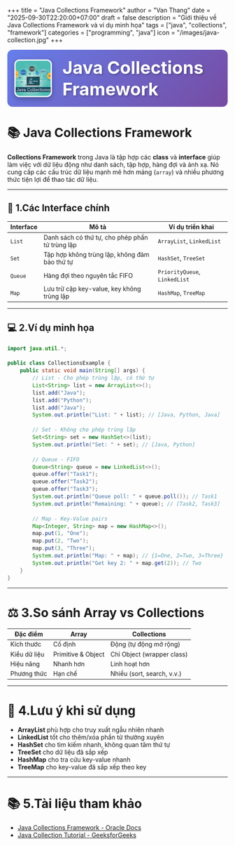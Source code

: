 +++
title = "Java Collections Framework"
author = "Van Thang"
date = "2025-09-30T22:20:00+07:00"
draft = false
description = "Giới thiệu về Java Collections Framework và ví dụ minh họa"
tags = ["java", "collections", "framework"]
categories = ["programming", "java"]
icon = "/images/java-collection.jpg"
+++

<div style="display: flex; align-items: center; gap: 1.5rem; margin-bottom: 2rem; padding: 1rem; background: linear-gradient(135deg, #667eea 0%, #764ba2 100%); border-radius: 12px;">
  <img src="/images/java-collection.jpg" 
       alt="Java Collections Framework" 
       style="width: 80px; height: 80px; object-fit: cover; border-radius: 12px; box-shadow: 0 4px 12px rgba(0,0,0,0.3); border: 3px solid white;"/>
  <h2 style="margin: 0; font-size: 2.5rem; color: white; text-shadow: 2px 2px 4px rgba(0,0,0,0.3);">Java Collections Framework</h2>
</div>


# 📚 Java Collections Framework

**Collections Framework** trong Java là tập hợp các **class** và **interface** giúp làm việc với dữ liệu động như danh sách, tập hợp, hàng đợi và ánh xạ. Nó cung cấp các cấu trúc dữ liệu mạnh mẽ hơn mảng (`array`) và nhiều phương thức tiện lợi để thao tác dữ liệu.

---

## 🔑 1.Các Interface chính

| Interface | Mô tả | Ví dụ triển khai |
|-----------|-------|------------------|
| `List`    | Danh sách có thứ tự, cho phép phần tử trùng lặp | `ArrayList`, `LinkedList` |
| `Set`     | Tập hợp không trùng lặp, không đảm bảo thứ tự | `HashSet`, `TreeSet` |
| `Queue`   | Hàng đợi theo nguyên tắc FIFO | `PriorityQueue`, `LinkedList` |
| `Map`     | Lưu trữ cặp key-value, key không trùng lặp | `HashMap`, `TreeMap` |

---

## 💻 2.Ví dụ minh họa

```java
import java.util.*;

public class CollectionsExample {
    public static void main(String[] args) {
        // List - Cho phép trùng lặp, có thứ tự
        List<String> list = new ArrayList<>();
        list.add("Java");
        list.add("Python");
        list.add("Java");
        System.out.println("List: " + list); // [Java, Python, Java]

        // Set - Không cho phép trùng lặp
        Set<String> set = new HashSet<>(list);
        System.out.println("Set: " + set); // [Java, Python]

        // Queue - FIFO
        Queue<String> queue = new LinkedList<>();
        queue.offer("Task1");
        queue.offer("Task2");
        queue.offer("Task3");
        System.out.println("Queue poll: " + queue.poll()); // Task1
        System.out.println("Remaining: " + queue); // [Task2, Task3]

        // Map - Key-Value pairs
        Map<Integer, String> map = new HashMap<>();
        map.put(1, "One");
        map.put(2, "Two");
        map.put(3, "Three");
        System.out.println("Map: " + map); // {1=One, 2=Two, 3=Three}
        System.out.println("Get key 2: " + map.get(2)); // Two
    }
}

```

---

# ⚖️ 3.So sánh Array vs Collections

| Đặc điểm | Array | Collections |
|----------|-------|-------------|
| Kích thước | Cố định | Động (tự động mở rộng) |
| Kiểu dữ liệu | Primitive & Object | Chỉ Object (wrapper class) |
| Hiệu năng | Nhanh hơn | Linh hoạt hơn |
| Phương thức | Hạn chế | Nhiều (sort, search, v.v.) |

---

# 📌 4.Lưu ý khi sử dụng

- **ArrayList** phù hợp cho truy xuất ngẫu nhiên nhanh
- **LinkedList** tốt cho thêm/xóa phần tử thường xuyên
- **HashSet** cho tìm kiếm nhanh, không quan tâm thứ tự
- **TreeSet** cho dữ liệu đã sắp xếp
- **HashMap** cho tra cứu key-value nhanh
- **TreeMap** cho key-value đã sắp xếp theo key

---

# 📚 5.Tài liệu tham khảo

- [Java Collections Framework - Oracle Docs](https://docs.oracle.com/javase/8/docs/technotes/guides/collections/overview.html)
- [Java Collection Tutorial - GeeksforGeeks](https://www.geeksforgeeks.org/collections-in-java-2/)
